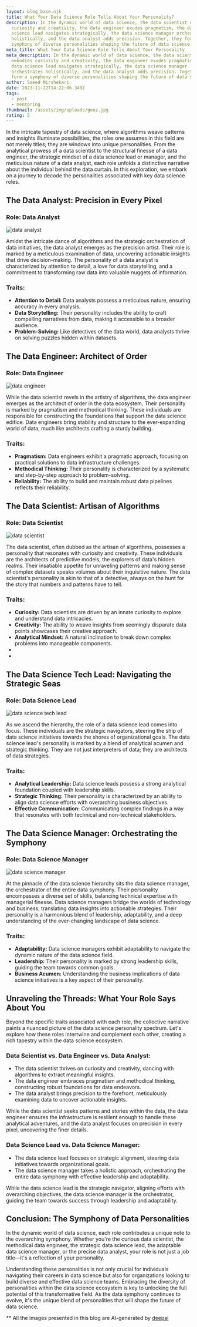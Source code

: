 ```yaml
---
layout: blog_base.njk
title: What Your Data Science Role Tells About Your Personality?
description: In the dynamic world of data science, the data scientist embodies
  curiosity and creativity, the data engineer exudes pragmatism, the data
  science lead navigates strategically, the data science manager orchestrates
  holistically, and the data analyst adds precision. Together, they form a
  symphony of diverse personalities shaping the future of data science.
meta_title: What Your Data Science Role Tells About Your Personality
meta_description: In the dynamic world of data science, the data scientist
  embodies curiosity and creativity, the data engineer exudes pragmatism, the
  data science lead navigates strategically, the data science manager
  orchestrates holistically, and the data analyst adds precision. Together, they
  form a symphony of diverse personalities shaping the future of data science.
author: Saeed Mirshekari
date: 2023-11-22T14:22:06.349Z
tags:
  - post
  - mentoring
thumbnail: /assets/img/uploads/gooz.jpg
rating: 5
---
```

In the intricate tapestry of data science, where algorithms weave patterns and insights illuminate possibilities, the roles one assumes in this field are not merely titles; they are windows into unique personalities. From the analytical prowess of a data scientist to the structural finesse of a data engineer, the strategic mindset of a data science lead or manager, and the meticulous nature of a data analyst, each role unfolds a distinctive narrative about the individual behind the data curtain. In this exploration, we embark on a journey to decode the personalities associated with key data science roles.

## The Data Analyst: Precision in Every Pixel

### Role: Data Analyst

![data analyst](/assets/img/uploads/5bfa0851-82c5-4dab-9af2-bdcf034bc730.jpg)

Amidst the intricate dance of algorithms and the strategic orchestration of data initiatives, the data analyst emerges as the precision artist. Their role is marked by a meticulous examination of data, uncovering actionable insights that drive decision-making. The personality of a data analyst is characterized by attention to detail, a love for data storytelling, and a commitment to transforming raw data into valuable nuggets of information.

### Traits:

* **Attention to Detail:** Data analysts possess a meticulous nature, ensuring accuracy in every analysis.
* **Data Storytelling:** Their personality includes the ability to craft compelling narratives from data, making it accessible to a broader audience.
* **Problem-Solving:** Like detectives of the data world, data analysts thrive on solving puzzles hidden within datasets.

## The Data Engineer: Architect of Order

### Role: Data Engineer

![data engineer](/assets/img/uploads/2b1a2790-879b-4855-bcbe-7319bdd36b96.jpg)

While the data scientist revels in the artistry of algorithms, the data engineer emerges as the architect of order in the data ecosystem. Their personality is marked by pragmatism and methodical thinking. These individuals are responsible for constructing the foundations that support the data science edifice. Data engineers bring stability and structure to the ever-expanding world of data, much like architects crafting a sturdy building.

### Traits:

* **Pragmatism:** Data engineers exhibit a pragmatic approach, focusing on practical solutions to data infrastructure challenges.
* **Methodical Thinking:** Their personality is characterized by a systematic and step-by-step approach to problem-solving.
* **Reliability:** The ability to build and maintain robust data pipelines reflects their reliability.

## The Data Scientist: Artisan of Algorithms

### Role: Data Scientist

![data scientist ](/assets/img/uploads/hrth.jpg)

The data scientist, often dubbed as the artisan of algorithms, possesses a personality that resonates with curiosity and creativity. These individuals are the architects of predictive models, the explorers of data's hidden realms. Their insatiable appetite for unraveling patterns and making sense of complex datasets speaks volumes about their inquisitive nature. The data scientist's personality is akin to that of a detective, always on the hunt for the story that numbers and patterns have to tell.

### Traits:

* **Curiosity:** Data scientists are driven by an innate curiosity to explore and understand data intricacies.
* **Creativity:** The ability to weave insights from seemingly disparate data points showcases their creative approach.
* **Analytical Mindset:** A natural inclination to break down complex problems into manageable components.
*
*

## The Data Science Tech Lead: Navigating the Strategic Seas

### Role: Data Science Lead

![data science tech lead](/assets/img/uploads/output2.jpg)

As we ascend the hierarchy, the role of a data science lead comes into focus. These individuals are the strategic navigators, steering the ship of data science initiatives towards the shores of organizational goals. The data science lead's personality is marked by a blend of analytical acumen and strategic thinking. They are not just interpreters of data; they are architects of data strategies.

### Traits:

* **Analytical Leadership:** Data science leads possess a strong analytical foundation coupled with leadership skills.
* **Strategic Thinking:** Their personality is characterized by an ability to align data science efforts with overarching business objectives.
* **Effective Communication:** Communicating complex findings in a way that resonates with both technical and non-technical stakeholders.

## The Data Science Manager: Orchestrating the Symphony

### Role: Data Science Manager

![data science manager](/assets/img/uploads/output44.jpg)

At the pinnacle of the data science hierarchy sits the data science manager, the orchestrator of the entire data symphony. Their personality encompasses a diverse set of skills, balancing technical expertise with managerial finesse. Data science managers bridge the worlds of technology and business, translating data insights into actionable strategies. Their personality is a harmonious blend of leadership, adaptability, and a deep understanding of the ever-changing landscape of data science.

### Traits:

* **Adaptability:** Data science managers exhibit adaptability to navigate the dynamic nature of the data science field.
* **Leadership:** Their personality is marked by strong leadership skills, guiding the team towards common goals.
* **Business Acumen:** Understanding the business implications of data science initiatives is a key aspect of their personality.

## Unraveling the Threads: What Your Role Says About You

Beyond the specific traits associated with each role, the collective narrative paints a nuanced picture of the data science personality spectrum. Let's explore how these roles intertwine and complement each other, creating a rich tapestry within the data science ecosystem.

### Data Scientist vs. Data Engineer vs. Data Analyst:

* The data scientist thrives on curiosity and creativity, dancing with algorithms to extract meaningful insights.
* The data engineer embraces pragmatism and methodical thinking, constructing robust foundations for data endeavors.
* The data analyst brings precision to the forefront, meticulously examining data to uncover actionable insights.

While the data scientist seeks patterns and stories within the data, the data engineer ensures the infrastructure is resilient enough to handle these analytical adventures, and the data analyst focuses on precision in every pixel, uncovering the finer details.

### Data Science Lead vs. Data Science Manager:

* The data science lead focuses on strategic alignment, steering data initiatives towards organizational goals.
* The data science manager takes a holistic approach, orchestrating the entire data symphony with effective leadership and adaptability.

While the data science lead is the strategic navigator, aligning efforts with overarching objectives, the data science manager is the orchestrator, guiding the team towards success through leadership and adaptability.

## Conclusion: The Symphony of Data Personalities

In the dynamic world of data science, each role contributes a unique note to the overarching symphony. Whether you're the curious data scientist, the methodical data engineer, the strategic data science lead, the adaptable data science manager, or the precise data analyst, your role is not just a job title—it's a reflection of your personality.

Understanding these personalities is not only crucial for individuals navigating their careers in data science but also for organizations looking to build diverse and effective data science teams. Embracing the diversity of personalities within the data science ecosystem is key to unlocking the full potential of this transformative field. As the data symphony continues to evolve, it's the unique blend of personalities that will shape the future of data science.

\*﻿\* All the images presented in this blog are AI-generated by [deepai](https://deepai.org/)